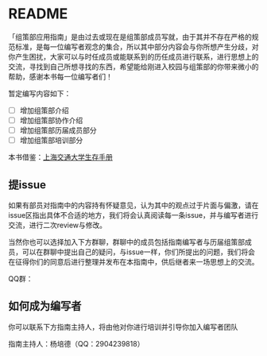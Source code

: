 # README

「组策部应用指南」是由过去或现在是组策部成员写就，由于其并不存在严格的规范标准，是每一位编写者观念的集合，所以其中部分内容会与你所想产生分歧，对你产生困扰，大家可以与时任成员或能联系到的历任成员进行联系，进行思想上的交流，寻找到自己所想寻找的东西，希望能给刚进入校园与组策部的你带来微小的帮助，感谢本书每一位编写者们！

暂定编写内容如下：

* [ ] 增加组策部介绍
* [ ] 增加组策部协作介绍
* [ ] 增加组策部历届成员部分
* [ ] 增加组策部培训部分

本书借鉴：[上海交通大学生存手册](https://survivesjtu.gitbook.io/survivesjtumanual/)

## 提issue

如果有部员对指南中的内容持有怀疑意见，认为其中的观点过于片面与偏激，请在issue区指出具体不合适的地方，我们将会认真阅读每一条issue，并与编写者进行交流，进行二次review与修改。

当然你也可以选择加入下方群聊，群聊中的成员包括指南编写者与历届组策部成员，可以在群聊中提出自己的疑问，与issue一样，你们所提出的问题，我们将会在征得你们的同意后进行整理并发布在本指南中，供后继者来一场思想上的交流。

QQ群：

## 如何成为编写者

你可以联系下方指南主持人，将由他对你进行培训并引导你加入编写者团队

指南主持人：杨培德（QQ：2904239818）
